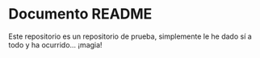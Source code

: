 # Documento README

Este repositorio es un repositorio de prueba, simplemente le he dado sí a todo y ha ocurrido... ¡magia!
